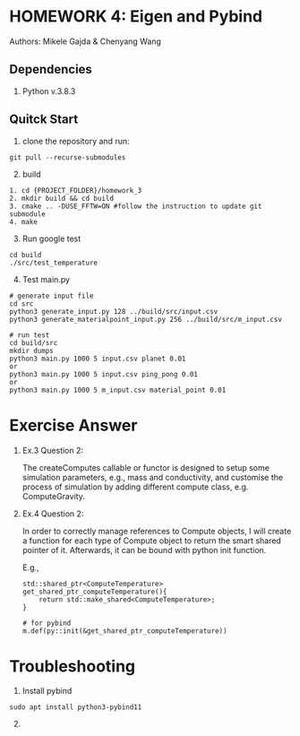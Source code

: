 # HOMEWORK 4: Eigen and Pybind

Authors: Mikele Gajda & Chenyang Wang

## Dependencies
1. Python v.3.8.3

## Quitck Start

1. clone the repository and run:
```
git pull --recurse-submodules
```
2. build
```
1. cd {PROJECT_FOLDER}/homework_3
2. mkdir build && cd build 
3. cmake .. -DUSE_FFTW=ON #follow the instruction to update git submodule
4. make
```
3. Run google test
```
cd build
./src/test_temperature
``` 
4. Test main.py
```
# generate input file
cd src
python3 generate_input.py 128 ../build/src/input.csv
python3 generate_materialpoint_input.py 256 ../build/src/m_input.csv

# run test
cd build/src
mkdir dumps
python3 main.py 1000 5 input.csv planet 0.01
or 
python3 main.py 1000 5 input.csv ping_pong 0.01
or
python3 main.py 1000 5 m_input.csv material_point 0.01
```

# Exercise Answer
1. Ex.3 Question 2:

    The createComputes callable or functor is designed to setup some simulation parameters, e.g., mass and conductivity, and customise the process of simulation by adding different compute class, e.g. ComputeGravity.

2. Ex.4 Question 2:

    In order to correctly manage references to Compute objects, I will create a function for each type of Compute object to return the smart shared pointer of it. Afterwards, it can be bound with python init function.
    
    E.g.,
    ```
    std::shared_ptr<ComputeTemperature> get_shared_ptr_computeTemperature(){
        return std::make_shared<ComputeTemperature>;
    }

    # for pybind
    m.def(py::init(&get_shared_ptr_computeTemperature))
    ```


# Troubleshooting
1. Install pybind
```
sudo apt install python3-pybind11
```
2. 